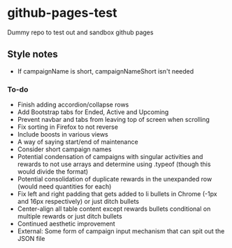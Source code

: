 # github-pages-test
Dummy repo to test out and sandbox github pages

## Style notes
- If campaignName is short, campaignNameShort isn't needed

### To-do
- Finish adding accordion/collapse rows
- Add Bootstrap tabs for Ended, Active and Upcoming
- Prevent navbar and tabs from leaving top of screen when scrolling
- Fix sorting in Firefox to not reverse
- Include boosts in various views
- A way of saying start/end of maintenance
- Consider short campaign names
- Potential condensation of campaigns with singular activities and rewards to not use arrays and determine using .typeof (though this would divide the format)
- Potential consolidation of duplicate rewards in the unexpanded row (would need quantities for each)
- Fix left and right padding that gets added to li bullets in Chrome (-1px and 16px respectively) or just ditch bullets
- Center-align all table content except rewards bullets conditional on multiple rewards or just ditch bullets
- Continued aesthetic improvement
- External: Some form of campaign input mechanism that can spit out the JSON file

